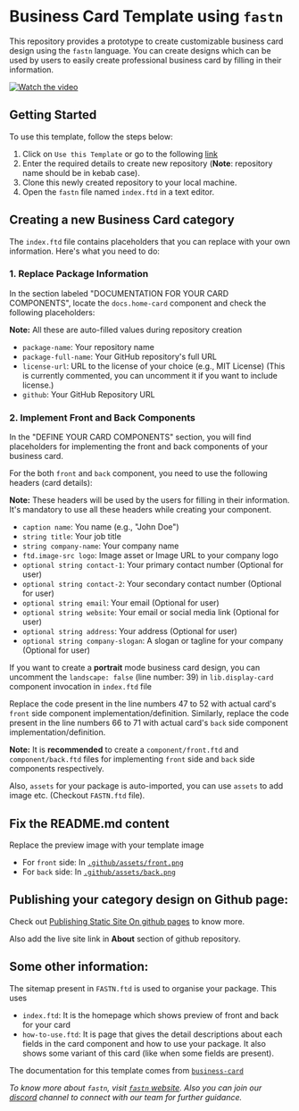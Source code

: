 # Business Card Template using `fastn`

This repository provides a prototype to create customizable business card 
design using the `fastn` language. You can create designs which can be used 
by users to easily create professional business card by filling in their 
information.

[![Watch the video](https://img.youtube.com/vi/Rys5CI9KQsg/hqdefault.jpg)](https://youtu.be/Rys5CI9KQsg)


## Getting Started

To use this template, follow the steps below:

1. Click on `Use this Template` or go to the following [link](https://github.com/new?template_name=repo_name&template_owner=fastn-community)
2. Enter the required details to create new repository (**Note**: repository name should be in kebab case).
3. Clone this newly created repository to your local machine.
4. Open the `fastn` file named `index.ftd` in a text editor.

## Creating a new Business Card category

The `index.ftd` file contains placeholders that you can replace with your own information. Here's what you need to do:

### 1. Replace Package Information

In the section labeled "DOCUMENTATION FOR YOUR CARD COMPONENTS", locate the 
`docs.home-card` component and check the following placeholders:

**Note:** All these are auto-filled values during repository creation

- `package-name`: Your repository name
- `package-full-name`: Your GitHub repository's full URL
- `license-url`: URL to the license of your choice (e.g., MIT License) (This 
  is currently commented, you can uncomment it if you want to include license.)
- `github`: Your GitHub Repository URL

### 2. Implement Front and Back Components

In the "DEFINE YOUR CARD COMPONENTS" section, you will find placeholders for implementing the front and back components of your business card.

For the both `front` and `back` component, you need to use the following 
headers (card details):

**Note:** These headers will be used by the users for filling in their 
information. It's mandatory to use all these headers while creating your 
component.

- `caption name`: You name (e.g., "John Doe")
- `string title`: Your job title
- `string company-name`: Your company name
- `ftd.image-src logo`: Image asset or Image URL to your company logo
- `optional string contact-1`: Your primary contact number (Optional for user)
- `optional string contact-2`: Your secondary contact number (Optional for user)
- `optional string email`: Your email (Optional for user)
- `optional string website`: Your email or social media link (Optional for user)
- `optional string address`: Your address (Optional for user)
- `optional string company-slogan`: A slogan or tagline for your company 
  (Optional for user)

If you want to create a **portrait** mode business card design, you can 
uncomment the `landscape: false` (line number: 39) in `lib.display-card` 
component invocation in `index.ftd` file

Replace the code present in the line numbers 47 to 52 with actual card's 
`front` side component implementation/definition.
Similarly, replace the code present in the line numbers 66 to 71 with actual 
card's `back` side component implementation/definition.

**Note:** It is **recommended** to create a `component/front.ftd` and 
`component/back.ftd` files for implementing `front` side and `back` side 
components respectively.

Also, `assets` for your package is auto-imported, you can use `assets` to 
add image etc. (Checkout `FASTN.ftd` file).

## Fix the README.md content

Replace the preview image with your template image 

- For `front` side: In [`.github/assets/front.png`](.github/assets/front.png)
- For `back` side: In [`.github/assets/back.png`](.github/assets/back.png) 


## Publishing your category design on Github page:

Check out [Publishing Static Site On github 
pages](https://fastn.com/github-pages/) to know more. 

Also add the live site link in **About** section of github repository.


## Some other information:

The sitemap present in `FASTN.ftd` is used to organise your package. 
This uses 

- `index.ftd`: It is the homepage which shows preview of front and back for 
  your card
- `how-to-use.ftd`: It is page that gives the detail descriptions about each 
  fields in the card component and how to use your package. It also shows 
  some variant of this card (like when some fields are present).

The documentation for this template comes from [`business-card`](fastn-community.github.io/business-card)


*To know more about `fastn`, visit [`fastn` website](https://fastn.com/). Also 
you can join our [discord](https://fastn.com/discord/) channel to connect 
with our team for further guidance.*
